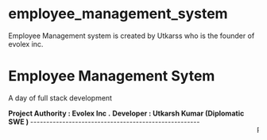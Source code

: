 # employee_management_system
Employee Management system is created by Utkarss who is the founder of evolex inc.
<h1>Employee Management Sytem </h1>
<p> A day of full stack development </p>
<b>Project Authority : Evolex Inc .</b>
<b>Developer : Utkarsh Kumar (Diplomatic SWE ) </b>
-----------------------------------------------------
<marquee> Requirement for run the project offline </marquee>
